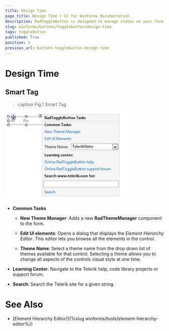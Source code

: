 ```yaml
---
title: Design Time
page_title: Design Time | UI for WinForms Documentation
description: RadToggleButton is designed to manage states on your form. It shares many features with the RadCheckBox, but provides a different visual effect than the standard check mark. 
slug: winforms/buttons/togglebutton/design-time
tags: togglebutton
published: True
position: 2
previous_url: buttons-togglebutton-design-time
---
```


# Design Time

## Smart Tag

>caption Fig.1 Smart Tag

![buttons-togglebutton-desing-time 001](images/buttons-togglebutton-design-time001.png)

* __Common Tasks__

	* __New Theme Manager__: Adds a new __RadThemeManager__ component to the form.

	* __Edit UI elements__: Opens a dialog that displays the *Element Hierarchy Editor*. This editor lets you browse all the elements in the control.

	* __Theme Name__: Select a theme name from the drop down list of themes available for that control. Selecting a theme allows you to change all aspects of the controls visual style at one time.

* __Learning Center__: Navigate to the Telerik help, code library projects or support forum.

* __Search__: Search the Telerik site for a given string.

# See Also

* [Element Hierarchy Editor]({%slug winforms/tools/element-hierarchy-editor%})